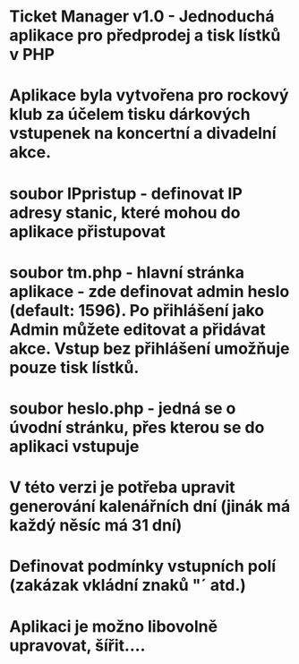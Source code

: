 # Ticket Manager v1.0 - Jednoduchá aplikace pro předprodej a tisk lístků v PHP

# Aplikace byla vytvořena pro rockový klub za účelem tisku dárkových vstupenek na koncertní a divadelní akce.

# soubor IPpristup - definovat IP adresy stanic, které mohou do aplikace přistupovat
# soubor tm.php - hlavní stránka aplikace - zde definovat admin heslo (default: 1596). Po přihlášení jako Admin můžete editovat a přidávat akce. Vstup bez přihlášení umožňuje pouze tisk lístků. 
# soubor heslo.php - jedná se o úvodní stránku, přes kterou se do aplikaci vstupuje

# V této verzi je potřeba upravit generování kalenářních dní (jinák má každý něsíc má 31 dní)
# Definovat podmínky vstupních polí (zakázak vkládní znaků "´ atd.)

# Aplikaci je možno libovolně upravovat, šířit....







